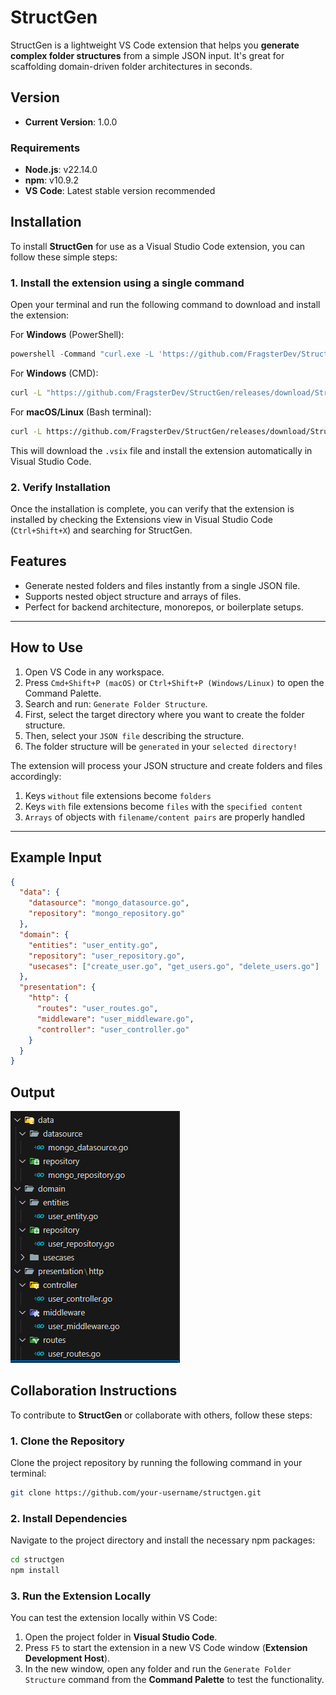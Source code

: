 # StructGen

StructGen is a lightweight VS Code extension that helps you **generate complex folder structures** from a simple JSON input. It's great for scaffolding domain-driven folder architectures in seconds.

## Version

- **Current Version**: 1.0.0

### Requirements

- **Node.js**: v22.14.0  
- **npm**: v10.9.2  
- **VS Code**: Latest stable version recommended


## Installation

To install **StructGen** for use as a Visual Studio Code extension, you can follow these simple steps:

### 1. Install the extension using a single command

Open your terminal and run the following command to download and install the extension:

For **Windows** (PowerShell):

```powershell
powershell -Command "curl.exe -L 'https://github.com/FragsterDev/StructGen/releases/download/StructGen/structgen-1.0.0.vsix' -o $env:TEMP\structgen.vsix; code --install-extension $env:TEMP\structgen.vsix; rm $env:TEMP\structgen.vsix"
```

For **Windows** (CMD):
```cmd
curl -L "https://github.com/FragsterDev/StructGen/releases/download/StructGen/structgen-1.0.0.vsix" -o "%TEMP%\structgen.vsix" && code --install-extension "%TEMP%\structgen.vsix" && del "%TEMP%\structgen.vsix"
```

For **macOS/Linux** (Bash terminal):
```bash
curl -L https://github.com/FragsterDev/StructGen/releases/download/StructGen/structgen-1.0.0.vsix -o /tmp/structgen.vsix && code --install-extension /tmp/structgen.vsix && rm /tmp/structgen.vsix
```

This will download the `.vsix` file and install the extension automatically in Visual Studio Code.

### 2. Verify Installation

Once the installation is complete, you can verify that the extension is installed by checking the Extensions view in Visual Studio Code (`Ctrl+Shift+X`) and searching for StructGen.

## Features

- Generate nested folders and files instantly from a single JSON file.
- Supports nested object structure and arrays of files.
- Perfect for backend architecture, monorepos, or boilerplate setups.

---

## How to Use

1. Open VS Code in any workspace.
2. Press `Cmd+Shift+P (macOS)` or `Ctrl+Shift+P (Windows/Linux)` to open the Command Palette.
3. Search and run: `Generate Folder Structure`.
4. First, select the target directory where you want to create the folder structure.
5. Then, select your `JSON file` describing the structure.
6. The folder structure will be `generated` in your `selected directory!`

The extension will process your JSON structure and create folders and files accordingly:

1. Keys `without` file extensions become `folders`
2. Keys `with` file extensions become `files` with the `specified content`
3. `Arrays` of objects with `filename/content pairs` are properly handled

---

## Example Input

```json
{
  "data": {
    "datasource": "mongo_datasource.go",
    "repository": "mongo_repository.go"
  },
  "domain": {
    "entities": "user_entity.go",
    "repository": "user_repository.go",
    "usecases": ["create_user.go", "get_users.go", "delete_users.go"]
  },
  "presentation": {
    "http": {
      "routes": "user_routes.go",
      "middleware": "user_middleware.go",
      "controller": "user_controller.go"
    }
  }
}
```


## Output

![Output Image](example/output-example.png)


## Collaboration Instructions

To contribute to **StructGen** or collaborate with others, follow these steps:

### 1. Clone the Repository

Clone the project repository by running the following command in your terminal:

```bash
git clone https://github.com/your-username/structgen.git
```

### 2. Install Dependencies

Navigate to the project directory and install the necessary npm packages:

```bash
cd structgen
npm install
```

### 3. Run the Extension Locally

You can test the extension locally within VS Code:

1. Open the project folder in **Visual Studio Code**.
2. Press `F5` to start the extension in a new VS Code window (**Extension Development Host**).
3. In the new window, open any folder and run the `Generate Folder Structure` command from the **Command Palette** to test the functionality.
